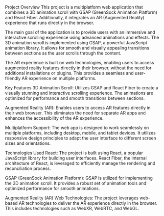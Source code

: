 Project Overview
This project is a multiplatform web application that combines a 3D animation scroll with GSAP (GreenSock Animation Platform) and React Fiber. Additionally, it integrates an AR (Augmented Reality) experience that runs directly in the browser.

The main goal of the application is to provide users with an immersive and interactive scrolling experience using advanced animations and effects. The 3D animation scroll is implemented using GSAP, a powerful JavaScript animation library. It allows for smooth and visually appealing transitions between sections as the user scrolls through the content.

The AR experience is built on web technologies, enabling users to access augmented reality features directly in their browser, without the need for additional installations or plugins. This provides a seamless and user-friendly AR experience on multiple platforms.

Key Features
3D Animation Scroll: Utilizes GSAP and React Fiber to create a visually stunning and interactive scrolling experience. The animations are optimized for performance and smooth transitions between sections.

Augmented Reality (AR): Enables users to access AR features directly in their web browser. This eliminates the need for separate AR apps and enhances the accessibility of the AR experience.

Multiplatform Support: The web app is designed to work seamlessly on multiple platforms, including desktop, mobile, and tablet devices. It utilizes responsive design principles to adapt the user interface to different screen sizes and orientations.

Technologies Used
React: The project is built using React, a popular JavaScript library for building user interfaces. React Fiber, the internal architecture of React, is leveraged to efficiently manage the rendering and reconciliation process.

GSAP (GreenSock Animation Platform): GSAP is utilized for implementing the 3D animation scroll. It provides a robust set of animation tools and optimized performance for smooth animations.

Augmented Reality (AR) Web Technologies: The project leverages web-based AR technologies to deliver the AR experience directly in the browser. This includes technologies such as WebXR, WebRTC, and WebGL.
